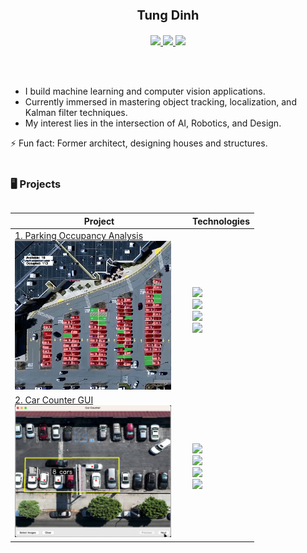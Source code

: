 <div style="text-align: center;">
    <p style="font-size: 20px; font-weight: bold;">Tung Dinh</p>
    <a href="https://www.linkedin.com/in/tung-dinh/">
        <img src="https://img.shields.io/badge/-Linkedin-blue?style=flat-square&logo=linkedin">
    </a>
    <a href="mailto:tsdinh442@gmail.com">
        <img src="https://img.shields.io/badge/-Email-red?style=flat-square&logo=gmail&logoColor=white">
    </a>
    <a href="https://youtube.com/@TungDinh_CV?si=jZZwTFCE6Qc83rMG">
     <img src="https://img.shields.io/badge/YouTube-red?style=flat-square&logo=youtube&logoColor=white">
    </a>
</div>

<br/><br/>
* I build machine learning and computer vision applications.
* Currently immersed in mastering object tracking, localization, and Kalman filter techniques.
* My interest lies in the intersection of AI, Robotics, and Design. 

⚡ Fun fact: Former architect, designing houses and structures.
<br/><br/>
### 🖥️ Projects
<table>

| Project                                                                                                                                                             | Technologies                                                                                                                                                                                                                                                  |
|---------------------------------------------------------------------------------------------------------------------------------------------------------------------|---------------------------------------------------------------------------------------------------------------------------------------------------------------------------------------------------------------------------------------------------------------|
| [1. Parking Occupancy Analysis](https://github.com/tsdinh442/parking-space-counter)<br/> <img src="media/1.jpg" alt="gif" width="250" style="margin-right: 20px;"/> | <img src='https://img.shields.io/badge/image%20classification%20-8A2BE2'><br/> <img src='https://img.shields.io/badge/VGG16-8A2BE2'><br/> <img src='https://img.shields.io/badge/XGBoost-8A2BE2'><br/> <img src='https://img.shields.io/badge/OpenCV-8A2BE2'> |
| [2. Car Counter GUI](https://github.com/tsdinh442/car_counter_GUI)<br/> <img src="media/2.jpg" alt="image" width="250" style="margin-right: 20px;"/>                | <img src='https://img.shields.io/badge/object%20detection%20-8A2BE2'><br/> <img src='https://img.shields.io/badge/YOLO-8A2BE2'><br/> <img src='https://img.shields.io/badge/OpenCV-8A2BE2'><br/> <img src='https://img.shields.io/badge/Tkinter-8A2BE2'>        |

</table>




